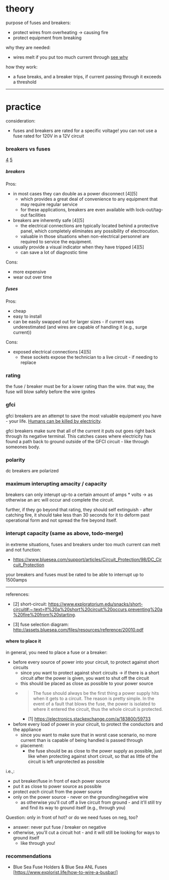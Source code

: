 # theory

purpose of fuses and breakers:
- protect wires from overheating -> causing fire
- protect equipment from breaking

why they are needed:
- wires melt if you put too much current through [see why](0.consideration.melting-wires.md)

how they work:
- a fuse breaks, and a breaker trips, if current passing through it exceeds a threshold

---

# practice


consideration:
- fuses and breakers are rated for a specific voltage! you can not use a fuse rated for 120V in a 12V circuit

### breakers vs fuses
[4](https://library.automationdirect.com/fuses-or-circuit-breakers-which-should-you-use/)
[5](https://www.c3controls.com/white-paper/circuit-breaker-or-fuse-difference/)

##### breakers

Pros:
- in most cases they can double as a power disconnect [4][5]
  - which provides a great deal of convenience to any equipment that may require regular service
  - for these applications, breakers are even available with lock-out/tag-out facilities
- breakers are inherently safe [4][5]
  - the electrical connections are typically located behind a protective panel, which completely eliminates any possibility of electrocution.
  - valuable in those situations when non-electrical personnel are required to service the equipment.
- usually provide a visual indicator when they have tripped [4][5]
  - can save a lot of diagnostic time


Cons:
- more expensive
- wear out over time

##### fuses

Pros:
- cheap
- easy to install
- can be easily swapped out for larger sizes - if current was underestimated (and wires are capable of handling it (e.g., surge current))

Cons:
- exposed electrical connections [4][5]
  -  these sockets expose the technician to a live circuit - if needing to replace



### rating

the fuse / breaker must be for a lower rating than the wire. that way, the fuse will blow safely before the wire ignites


### gfci

gfci breakers are an attempt to save the most valuable equipment you have - your life. [Humans can be killed by electricity](0.consideration.death-by-electrocution.md).

gfci breakers make sure that all of the current it puts out goes right back through its negative terminal. This catches cases where electricity has found a path back to ground outside of the GFCI circuit - like through someones body.

### polarity

dc breakers are polarized

### maximum interupting amacity / capacity

breakers can only interupt up-to a certain amount of amps * volts -> as otherwise an arc will occur and complete the circuit.

further, if they go beyond that rating, they should self extinguish - after catching fire, it should take less than 30 seconds for it to deform past operational form and not spread the fire beyond itself.


### interupt capacity (same as above, todo-merge)

in extreme situations, fuses and breakers under too much current can melt and not function:
- https://www.bluesea.com/support/articles/Circuit_Protection/98/DC_Circuit_Protection

your breakers and fuses must be rated to be able to interrupt up to 1500amps

---

references:
- [2] short-circuit: https://www.exploratorium.edu/snacks/short-circuit#:~:text=If%20a%20short%20circuit%20occurs,preventing%20a%20fire%20from%20starting.


- [3] fuse selection diagram: http://assets.bluesea.com/files/resources/reference/20010.pdf

#### where to place it

in general, you need to place a fuse or a breaker:
  - before every source of power into your circuit, to protect against short circuits
    - since you want to protect against short circuits -> if there is a short circuit after the power is given, you want to shut off the circuit
    - this should be placed as close as possible to your power source
    - > The fuse should always be the first thing a power supply hits when it gets to a circuit. The reason is pretty simple. In the event of a fault that blows the fuse, the power is isolated to where it entered the circuit, thus the whole circuit is protected.
      - [1] https://electronics.stackexchange.com/a/183800/59733
  - before every load of power in your circuit, to protect the conductors and the appliance
    - since you want to make sure that in worst case scenario, no more current than is capable of being handled is passed through
    - placement:
      - the fuse should be as close to the power supply as possible, just like when protecting against short circuit, so that as little of the circuit is left unprotected as possible


i.e.,:
- put breaker/fuse in front of each power source
- put it as close to power source as possible
- protect _each_ circuit from the power source
- only on the power source - never on the grounding/negative wire
  - as otherwise you'll cut off a live circuit from ground - and it'll still try and find its way to ground itself (e.g., through you)


Question: only in front of hot? or do we need fuses on neg, too?
  - answer: never put fuse / breaker on negative
  - otherwise, you'll cut a circuit hot - and it will still be looking for ways to ground itself
    - like through you!

### recommendations

- Blue Sea Fuse Holders & Blue Sea ANL Fuses [https://www.explorist.life/how-to-wire-a-busbar/]
